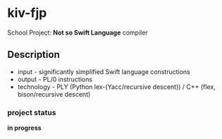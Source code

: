 # kiv-fjp

School Project: **Not so Swift Language** compiler

## Description
- input - significantly simplified Swift language constructions
- output - PL/0 instructions
- technology - PLY (Python lex-(Yacc/recursive descent)) / C++ (flex, bison/recursive descent)


### project status
**in progress**